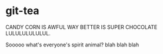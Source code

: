 # git-tea

CANDY CORN IS AWFUL WAY BETTER IS SUPER CHOCOLATE
LULULULULULUL.

Sooooo what's everyone's spirit animal?
blah blah blah
